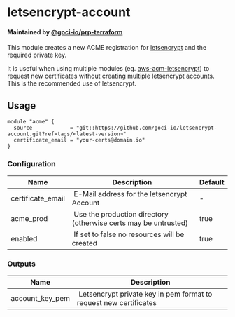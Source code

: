 # letsencrypt-account

#### Maintained by [@goci-io/prp-terraform](https://github.com/orgs/goci-io/teams/prp-terraform)

This module creates a new ACME registration for [letsencrypt](https://letsencrypt.org) and the required private key.

It is useful when using multiple modules (eg. [aws-acm-letsencrypt](https://github.com/goci-io/aws-acm-letsencrypt)) to request new certificates without creating multiple letsencrypt accounts. This is the recommended use of letsencrypt.

## Usage

```hcl
module "acme" {
  source            = "git::https://github.com/goci-io/letsencrypt-account.git?ref=tags/<latest-version>"
  certificate_email = "your-certs@domain.io"
}
```

### Configuration

| Name | Description | Default |
|-----------------|----------------------------------------|---------|
| certificate_email | E-Mail address for the letsencrypt Account | - |
| acme_prod | Use the production directory (otherwise certs may be untrusted) | true |
| enabled | If set to false no resources will be created | true |

### Outputs

| Name | Description |
|-----------------|----------------------------------------|
| account_key_pem | Letsencrypt private key in pem format to request new certificates |
